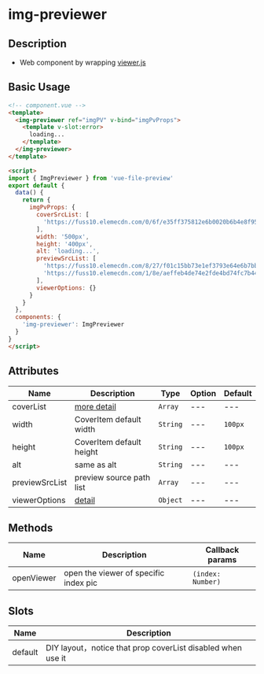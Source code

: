 # img-previewer

## Description

- Web component by wrapping [viewer.js](https://github.com/fengyuanchen/viewerjs)

## Basic Usage

<!-- prettier-ignore -->
```html
<!-- component.vue -->
<template>
  <img-previewer ref="imgPV" v-bind="imgPvProps">
    <template v-slot:error>
      loading...
    </template>
  </img-previewer>
</template>

<script>
import { ImgPreviewer } from 'vue-file-preview'
export default {
  data() {
    return {
      imgPvProps: {
        coverSrcList: [
          'https://fuss10.elemecdn.com/0/6f/e35ff375812e6b0020b6b4e8f9583jpeg.jpeg'
        ],
        width: '500px',
        height: '400px',
        alt: 'loading...',
        previewSrcList: [
          'https://fuss10.elemecdn.com/8/27/f01c15bb73e1ef3793e64e6b7bbccjpeg.jpeg',
          'https://fuss10.elemecdn.com/1/8e/aeffeb4de74e2fde4bd74fc7b4486jpeg.jpeg'
        ],
        viewerOptions: {}
      }
    }
  },
  components: {
    'img-previewer': ImgPreviewer
  }
}
</script>
```

## Attributes

<!-- prettier-ignore -->
| Name     | Description         | Type   | Option | Default |
| -------- | ------------ | ------ | ------ | ------ |
| coverList | [more detail](/chapter/img-previewer/CoverList.md) | `Array` | ---    | ---    |
| width    | CoverItem default width | `String` | ---    | `100px`  |
| height   | CoverItem default height | `String` | ---    | `100px`  |
| alt      | same as alt   | `String` | ---    | ---    |
| previewSrcList | preview source path list | `Array` | --- | --- |
| viewerOptions | [detail](https://github.com/fengyuanchen/viewerjs#options) | `Object` | --- | --- |

## Methods

| Name       | Description                           | Callback params   |
| ---------- | ------------------------------------- | ----------------- |
| openViewer | open the viewer of specific index pic | `(index: Number)` |

## Slots

| Name    | Description                                                 |
| ------- | ----------------------------------------------------------- |
| default | DIY layout，notice that prop coverList disabled when use it |
